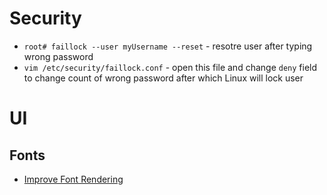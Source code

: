 # Security

* `root# faillock --user myUsername --reset` - resotre user after typing wrong
password
* `vim /etc/security/faillock.conf` - open this file and change `deny` field
to change count of wrong password after which Linux will lock user

# UI

## Fonts

* [Improve Font Rendering](https://wiki.manjaro.org/index.php/Improve_Font_Rendering)
